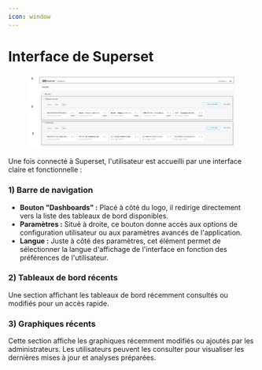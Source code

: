 ```yaml
---
icon: window
---
```


# Interface de Superset

<figure><img src="../.gitbook/assets/interface_superset.png" alt=""><figcaption></figcaption></figure>

Une fois connecté à Superset, l'utilisateur est accueilli par une interface claire et fonctionnelle :

### 1) Barre de navigation

* **Bouton "Dashboards" :** Placé à côté du logo, il redirige directement vers la liste des tableaux de bord disponibles.
* **Paramètres :** Situé à droite, ce bouton donne accès aux options de configuration utilisateur ou aux paramètres avancés de l'application.
* **Langue :** Juste à côté des paramètres, cet élément permet de sélectionner la langue d'affichage de l'interface en fonction des préférences de l'utilisateur.

### 2) Tableaux de bord récents

Une section affichant les tableaux de bord récemment consultés ou modifiés pour un accès rapide.

### 3) Graphiques récents

Cette section affiche les graphiques récemment modifiés ou ajoutés par les administrateurs. Les utilisateurs peuvent les consulter pour visualiser les dernières mises à jour et analyses préparées.

##

